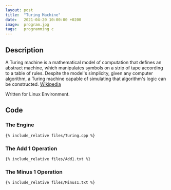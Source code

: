 ```yaml
---
layout: post
title:  "Turing Machine"
date:   2021-04-20 10:00:00 +0200
image:  program.jpg
tags:   programming c
---
```

## Description ##
A Turing machine is a mathematical model of computation that defines an abstract machine, which manipulates symbols on a strip of tape according to a table of rules. Despite the model's simplicity, given any computer algorithm, a Turing machine capable of simulating that algorithm's logic can be constructed.
[Wikipedia](https://en.wikipedia.org/wiki/Turing_machine)

Written for Linux Environment.

## Code ##
### The Engine
```
{% include_relative files/Turing.cpp %}
```

### The Add 1 Operation
```
{% include_relative files/Add1.txt %}
```

### The Minus 1 Operation
```
{% include_relative files/Minus1.txt %}
```